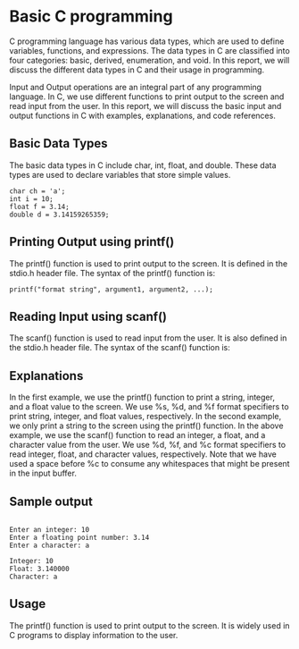 
# Basic C programming
C programming language has various data types, which are used to define variables, functions, and expressions. The data types in C are classified into four categories: basic, derived, enumeration, and void. In this report, we will discuss the different data types in C and their usage in programming.

Input and Output operations are an integral part of any programming language. In C, we use different functions to print output to the screen and read input from the user. In this report, we will discuss the basic input and output functions in C with examples, explanations, and code references.




## Basic Data Types

The basic data types in C include char, int, float, and double. These data types are used to declare variables that store simple values.





````
char ch = 'a';
int i = 10;
float f = 3.14;
double d = 3.14159265359;

````


## Printing Output using printf()

The printf() function is used to print output to the screen. It is defined in the stdio.h header file. The syntax of the printf() function is:



````
printf("format string", argument1, argument2, ...);
````
## Reading Input using scanf()

The scanf() function is used to read input from the user. It is also defined in the stdio.h header file. The syntax of the scanf() function is:


## Explanations

In the first example, we use the printf() function to print a string, integer, and a float value to the screen. We use %s, %d, and %f format specifiers to print string, integer, and float values, respectively. In the second example, we only print a string to the screen using the printf() function.
In the above example, we use the scanf() function to read an integer, a float, and a character value from the user. We use %d, %f, and %c format specifiers to read integer, float, and character values, respectively. Note that we have used a space before %c to consume any whitespaces that might be present in the input buffer.

## Sample output
````
````
````
Enter an integer: 10
Enter a floating point number: 3.14
Enter a character: a

Integer: 10
Float: 3.140000
Character: a

````

## Usage
The printf() function is used to print output to the screen. It is widely used in C programs to display information to the user.

